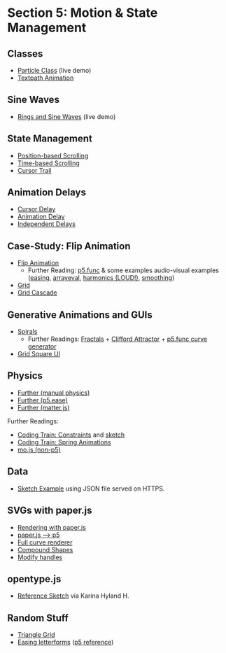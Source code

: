 # Section 5: Motion & State Management

## Classes

- [Particle Class](https://editor.p5js.org/kyeah/sketches/ADYL7OxN-) (live demo)
- [Textpath Animation](https://editor.p5js.org/kyeah/sketches/U9AfQ1aUI)

## Sine Waves

- [Rings and Sine Waves](https://editor.p5js.org/kyeah/sketches/0bR0ylegc) (live demo)

## State Management

- [Position-based Scrolling](https://editor.p5js.org/kyeah/sketches/4YA3jiFae)
- [Time-based Scrolling](https://editor.p5js.org/kyeah/sketches/CsSwp-w3t)
- [Cursor Trail](https://editor.p5js.org/kyeah/sketches/OK3s6aL1Y)

## Animation Delays

- [Cursor Delay](https://editor.p5js.org/kyeah/sketches/pIOMHbwaw)
- [Animation Delay](https://editor.p5js.org/kyeah/sketches/ehLCQdFpB)
- [Independent Delays](https://editor.p5js.org/kyeah/sketches/DPk8jRM25)

## Case-Study: Flip Animation

- [Flip Animation](https://editor.p5js.org/kyeah/sketches/mzjspJo-L)
  - Further Reading: [p5.func](https://idmnyu.github.io/p5.js-func/) & some examples audio-visual examples ([easing](https://idmnyu.github.io/p5.js-func/examples/easing3_animation/), [arrayeval](https://idmnyu.github.io/p5.js-func/examples/arrayeval1_grid/), [harmonics (LOUD!)](https://idmnyu.github.io/p5.js-func/examples/gen2_harmonics/), [smoothing](https://idmnyu.github.io/p5.js-func/examples/filter1_smooth/))
- [Grid](https://editor.p5js.org/kyeah/sketches/F5r35W9XX)
- [Grid Cascade](https://editor.p5js.org/kyeah/sketches/dD859iTuG)

## Generative Animations and GUIs

- [Spirals](https://editor.p5js.org/kyeah/sketches/C48rxApE4)
	- Further Readings: [Fractals](http://paulbourke.net/fractals/fracintro/) + [Clifford Attractor](http://paulbourke.net/fractals/clifford/) + [p5.func curve generator](https://idmnyu.github.io/p5.js-func/examples/arrayeval2_curve/)
- [Grid Square UI](https://editor.p5js.org/kyeah/sketches/N4GMF3wpY)

## Physics

- [Further (manual physics)](https://editor.p5js.org/kyeah/sketches/NtFXFsRKg)
- [Further (p5.ease)](https://editor.p5js.org/kyeah/sketches/-YvxrH0fL)
- [Further (matter.js)](https://editor.p5js.org/kyeah/sketches/FgRZzlF94)

Further Readings:

- [Coding Train: Constraints](https://www.youtube.com/watch?v=szztTszPp-8) and [sketch](https://editor.p5js.org/djuliette/sketches/RDWlDn9kC)
- [Coding Train: Spring Animations](https://thecodingtrain.com/GuestTutorials/003-val-head-spring-animations.html)
- [mo.js (non-p5)](https://thecodingtrain.com/GuestTutorials/002-sarah-drasner-web-animations-and-mojs.html)

## Data

- [Sketch Example](https://editor.p5js.org/kyeah/sketches/VTaLH8zgD) using JSON file served on HTTPS.

## SVGs with paper.js

- [Rendering with paper.js](https://editor.p5js.org/kyeah/sketches/Y4KtRZfrc)
- [paper.js --> p5](https://editor.p5js.org/kyeah/sketches/V34c_MqjJ)
- [Full curve renderer](https://editor.p5js.org/kyeah/sketches/Hzzkznz7F)
- [Compound Shapes](https://editor.p5js.org/kyeah/sketches/0IJ4NJnh-)
- [Modify handles](https://editor.p5js.org/kyeah/sketches/vVjESnZ63)

## opentype.js

- [Reference Sketch](https://editor.p5js.org/karinahy/sketches/B1ZsGWMJ4) via Karina Hyland H.

## Random Stuff

- [Triangle Grid](http://p5js.site44.com/022/index.html)
- [Easing letterforms](http://p5js.site44.com/006/index.html) ([p5 reference](https://p5js.org/examples/input-easing.html))